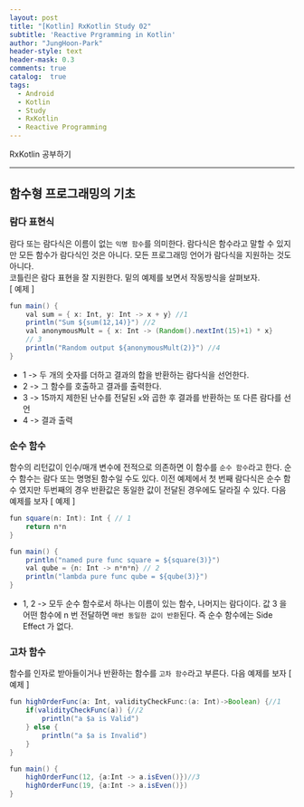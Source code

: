```yaml
---
layout: post
title: "[Kotlin] RxKotlin Study 02"
subtitle: 'Reactive Prgramming in Kotlin'
author: "JungHoon-Park"
header-style: text
header-mask: 0.3
comments: true
catalog:  true
tags:
  - Android
  - Kotlin
  - Study
  - RxKotlin
  - Reactive Programming
---
```


RxKotlin 공부하기

---

## 함수형 프로그래밍의 기초

### 람다 표현식
람다 또는 람다식은 이름이 없는 `익명 함수`를 의미한다. 람다식은 함수라고 말할 수 있지만 모든 함수가 람다식인 것은 아니다.
모든 프로그래밍 언어가 람다식을 지원하는 것도 아니다.<br/>
코틀린은 람다 표현을 잘 지원한다. 밑의 예제를 보면서 작동방식을 살펴보자.<br/>
[ 예제 ]
~~~java
fun main() {
    val sum = { x: Int, y: Int -> x + y} //1
    println("Sum ${sum(12,14)}") //2
    val anonymousMult = { x: Int -> (Random().nextInt(15)+1) * x}
    // 3
    println("Random output ${anonymousMult(2)}") //4
}
~~~
- 1 -> 두 개의 숫자를 더하고 결과의 합을 반환하는 람다식을 선언한다.
- 2 -> 그 함수를 호출하고 결과를 출력한다.
- 3 -> 15까지 제한된 난수를 전달된 `x`와 곱한 후 결과를 반환하는 또 다른 람다를 선언
- 4 -> 결과 출력

### 순수 함수
함수의 리턴값이 인수/매개 변수에 전적으로 의존하면 이 함수를 `순수 함수`라고 한다. 순수 함수는 람다 또는 명명된 함수일 수도 있다. 이전 예제에서 첫 번째 람다식은 순수 함수 였지만 두번째의 경우 반환값은 동일한 값이 전달된 경우에도 달라질 수 있다.
다음 예제를 보자
[ 예제 ]
~~~java
fun square(n: Int): Int { // 1
    return n*n
}

fun main() {
    println("named pure func square = ${square(3)}")
    val qube = {n: Int -> n*n*n} // 2
    println("lambda pure func qube = ${qube(3)}")
}
~~~
- 1, 2 -> 모두 순수 함수로서 하나는 이름이 있는 함수, 나머지는 람다이다. 값 3 을 어떤 함수에 n 번 전달하면 `매번 동일한 값이 반환`된다. 즉 순수 함수에는 Side Effect 가 없다.

### 고차 함수
함수를 인자로 받아들이거나 반환하는 함수를 `고차 함수`라고 부른다. 다음 예제를 보자
[ 예제 ]
~~~java
fun highOrderFunc(a: Int, validityCheckFunc:(a: Int)->Boolean) {//1
    if(validityCheckFunc(a)) {//2
        println("a $a is Valid")
    } else {
        println("a $a is Invalid")
    }
}

fun main() {
    highOrderFunc(12, {a:Int -> a.isEven()})//3
    highOrderFunc(19, {a:Int -> a.isEven()})
}
~~~

